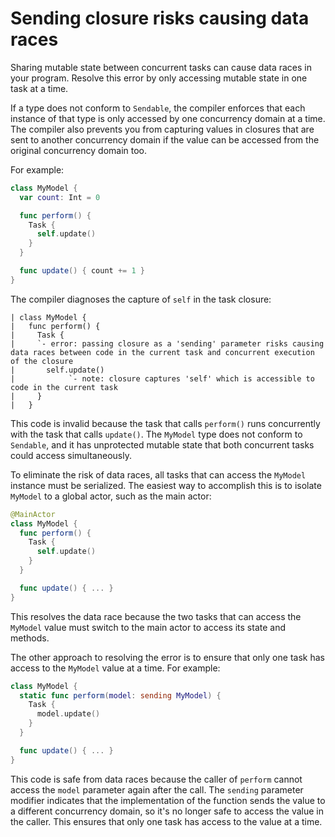 # Sending closure risks causing data races

Sharing mutable state between concurrent tasks can cause data races in your program. Resolve this error by only accessing mutable state in one task at a time.

If a type does not conform to `Sendable`, the compiler enforces that each instance of that type is only accessed by one concurrency domain at a time. The compiler also prevents you from capturing values in closures that are sent to another concurrency domain if the value can be accessed from the original concurrency domain too.

For example:

```swift
class MyModel {
  var count: Int = 0

  func perform() {
    Task {
      self.update()
    }
  }

  func update() { count += 1 }
}
```

The compiler diagnoses the capture of `self` in the task closure:

```
| class MyModel {
|   func perform() {
|     Task {
|     `- error: passing closure as a 'sending' parameter risks causing data races between code in the current task and concurrent execution of the closure
|       self.update()
|            `- note: closure captures 'self' which is accessible to code in the current task
|     }
|   }
```

This code is invalid because the task that calls `perform()` runs concurrently with the task that calls `update()`. The `MyModel` type does not conform to `Sendable`, and it has unprotected mutable state that both concurrent tasks could access simultaneously.

To eliminate the risk of data races, all tasks that can access the `MyModel` instance must be serialized. The easiest way to accomplish this is to isolate `MyModel` to a global actor, such as the main actor:

```swift
@MainActor
class MyModel {
  func perform() {
    Task {
      self.update()
    }
  }

  func update() { ... }
}
```

This resolves the data race because the two tasks that can access the `MyModel` value must switch to the main actor to access its state and methods.

The other approach to resolving the error is to ensure that only one task has access to the `MyModel` value at a time. For example:

```swift
class MyModel {
  static func perform(model: sending MyModel) {
    Task {
      model.update()
    }
  }

  func update() { ... }
}
```

This code is safe from data races because the caller of `perform` cannot access the `model` parameter again after the call. The `sending` parameter modifier indicates that the implementation of the function sends the value to a different concurrency domain, so it's no longer safe to access the value in the caller. This ensures that only one task has access to the value at a time.
